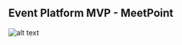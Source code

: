 ## Event Platform MVP - MeetPoint

![alt text](https://github.com/senseiwu/luoja/tree/master/doc/mp_dashboard.png)
